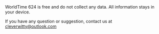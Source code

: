 WorldTime 624 is free and do not collect any data. All information stays in your device.

If you have any question or suggestion, contact us at <cleverwitty@outlook.com>
